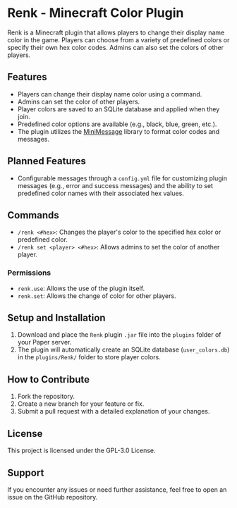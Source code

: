 # Renk - Minecraft Color Plugin
Renk is a Minecraft plugin that allows players to change their display name color in the game. Players can choose from a variety of predefined colors or specify their own hex color codes. Admins can also set the colors of other players.

## Features
- Players can change their display name color using a command.
- Admins can set the color of other players.
- Player colors are saved to an SQLite database and applied when they join.
- Predefined color options are available (e.g., black, blue, green, etc.).
- The plugin utilizes the [MiniMessage](https://docs.advntr.dev/) library to format color codes and messages.

## Planned Features
- Configurable messages through a `config.yml` file for customizing plugin messages (e.g., error and success messages) and the ability to set predefined color names with their associated hex values.

## Commands
- `/renk <#hex>`: Changes the player's color to the specified hex color or predefined color.
- `/renk set <player> <#hex>`: Allows admins to set the color of another player.

### Permissions
- `renk.use`: Allows the use of the plugin itself.
- `renk.set`: Allows the change of color for other players.

## Setup and Installation
1. Download and place the `Renk` plugin `.jar` file into the `plugins` folder of your Paper server.
2. The plugin will automatically create an SQLite database (`user_colors.db`) in the `plugins/Renk/` folder to store player colors.

## How to Contribute
1. Fork the repository.
2. Create a new branch for your feature or fix.
3. Submit a pull request with a detailed explanation of your changes.

## License
This project is licensed under the GPL-3.0 License.

## Support
If you encounter any issues or need further assistance, feel free to open an issue on the GitHub repository.
